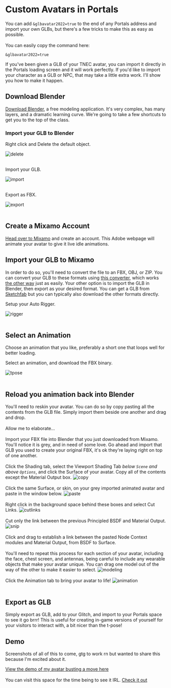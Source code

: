 # Custom Avatars in Portals

You can add `&glbavatar2022=true` to the end of any Portals address and import your own GLBs, but there's a few tricks to make this as easy as possible.<br><br>
You can easily copy the command here:
```
&glbavatar2022=true
```
If you've been given a GLB of your TNEC avatar, you can import it directly in the Portals loading screen and it will work perfectly. If you'd like to import your character as a GLB or NPC, that may take a little extra work. I'll show you how to make it happen.

## Download Blender

[Download Blender](https://www.blender.org/download/), a free modeling application. It's very complex, has many layers, and a dramatic learning curve. We're going to take a few shortcuts to get you to the top of the class.

### Import your GLB to Blender

Right click and Delete the default object.

![delete](assets/1_delete.png)<br><br>

Import your GLB.

![import](assets/2_importglb.png)<br><br>

Export as FBX.

![export](assets/2.5_export_fbx.png)<br><br>

## Create a Mixamo Account

[Head over to Mixamo](https://www.mixamo.com/) and create an account. This Adobe webpage will animate your avatar to give it live idle animations.

## Import your GLB to Mixamo

In order to do so, you'll need to convert the file to an FBX, OBJ, or ZIP. You can convert your GLB to these formats using [this converter](https://imagetostl.com/convert/file/glb/to/fbx), which works [the other way](https://imagetostl.com/convert/file/fbx/to/glb) just as easily. Your other option is to import the GLB in Blender, then export as your desired format. 
You can get a GLB from [Sketchfab](https://sketchfab.com/) but you can typically also download the other formats directly. 

Setup your Auto Rigger.

![rigger](assets/3.5_mixamo.png)<br><br>

## Select an Animation

Choose an animation that you like, preferably a short one that loops well for better loading. 

Select an animation, and download the FBX binary.

![tpose](assets/3_tpose.png)<br><br>

## Reload you animation back into Blender

You'll need to reskin your avatar. You can do so by copy pasting all the contents from the GLB file. Simply import them beside one another and drag and drop.<br><br>
Allow me to elaborate...<br><br>
Import your FBX file into Blender that you just downloaded from Mixamo. You'll notice it is grey, and in need of some love. Go ahead and import that GLB you used to create your original FBX, it's ok they're laying right on top of one another.<br><br>
Click the Shading tab, select the Viewport Shading Tab <i>below `Scene` and above `Options`</i>, and click the Surface of your avatar. Copy all of the contents except the Material Output box.
![copy](assets/6_blender_copy.png)<br><br>
Click the same Surface, or skin, on your grey imported animated avatar and paste in the window below.
![paste](assets/7_blender_paste.png)<br><br>
Right click in the background space behind these boxes and select Cut Links.
![cutlinks](assets/8_blender_cutlinks.png)<br><br>
Cut only the link between the previous Principled BSDF and Material Output.
![snip](assets/9_blender_cut.png)<br><br>
Click and drag to establish a link between the pasted Node Context modules and Material Output, from BSDF to Surface.<br><br>
You'll need to repeat this process for each section of your avatar, including the face, chest screen, and antennas, being careful to include any wearable objects that make your avatar unique. You can drag one model out of the way of the other to make it easier to select.
![modeling](assets/10_blender_modeling.png)<br><br>
Click the Animation tab to bring your avatar to life!
![animation](assets/11_blender_animation.png)<br><br>

## Export as GLB

Simply export as GLB, add to your Glitch, and import to your Portals space to see it go brrr! This is useful for creating in-game versions of yourself for your visitors to interact with, a bit nicer than the t-pose!

## Demo

Screenshots of all of this to come, gtg to work rn but wanted to share this because I'm excited about it. 

[View the demo of my avatar busting a move here](https://youtu.be/f-xM49QmDxM)
<br><br>
You can visit this space for the time being to see it IRL. [Check it out](https://theportal.to/?room=68b33f7c-dded-49e5-bee9-8cfcb6a9adf1)
